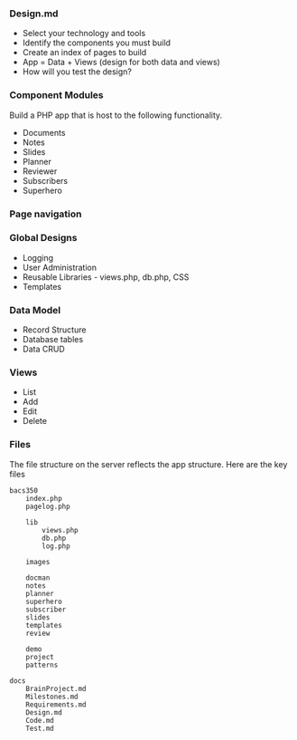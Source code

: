 ### Design.md
* Select your technology and tools
* Identify the components you must build
* Create an index of pages to build
* App = Data + Views (design for both data and views)
* How will you test the design?


### Component Modules

Build a PHP app that is host to the following functionality.

* Documents
* Notes
* Slides
* Planner
* Reviewer
* Subscribers
* Superhero


### Page navigation

### Global Designs
* Logging
* User Administration
* Reusable Libraries - views.php, db.php, CSS
* Templates


### Data Model
* Record Structure
* Database tables
* Data CRUD


### Views
* List
* Add
* Edit
* Delete


### Files

The file structure on the server reflects the app structure.  Here are the key files

    bacs350
        index.php
        pagelog.php
        
        lib
            views.php
            db.php
            log.php
            
        images
        
        docman
        notes
        planner
        superhero
        subscriber
        slides
        templates
        review

        demo
        project
        patterns

    docs
        BrainProject.md
        Milestones.md
        Requirements.md
        Design.md
        Code.md
        Test.md
